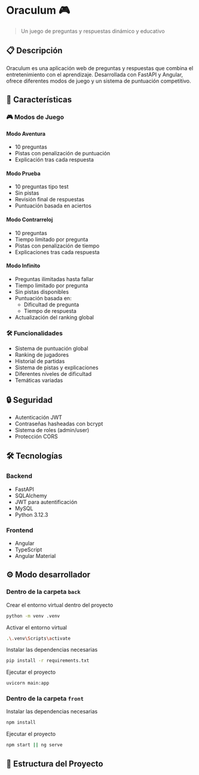 # Oraculum 🎮
> Un juego de preguntas y respuestas dinámico y educativo

## 📋 Descripción
Oraculum es una aplicación web de preguntas y respuestas que combina el entretenimiento con el aprendizaje. Desarrollada con FastAPI y Angular, ofrece diferentes modos de juego y un sistema de puntuación competitivo.

## 🚀 Características

### 🎮 Modos de Juego

#### Modo Aventura
- 10 preguntas
- Pistas con penalización de puntuación
- Explicación tras cada respuesta

#### Modo Prueba
- 10 preguntas tipo test
- Sin pistas
- Revisión final de respuestas
- Puntuación basada en aciertos

#### Modo Contrarreloj
- 10 preguntas
- Tiempo limitado por pregunta
- Pistas con penalización de tiempo
- Explicaciones tras cada respuesta

#### Modo Infinito
- Preguntas ilimitadas hasta fallar
- Tiempo limitado por pregunta
- Sin pistas disponibles
- Puntuación basada en:
  - Dificultad de pregunta
  - Tiempo de respuesta
- Actualización del ranking global

### 🛠️ Funcionalidades
- Sistema de puntuación global
- Ranking de jugadores
- Historial de partidas
- Sistema de pistas y explicaciones
- Diferentes niveles de dificultad
- Temáticas variadas

## 🔒 Seguridad
- Autenticación JWT
- Contraseñas hasheadas con bcrypt
- Sistema de roles (admin/user)
- Protección CORS

## 🛠️ Tecnologías

### Backend
- FastAPI
- SQLAlchemy
- JWT para autentificación
- MySQL
- Python 3.12.3

### Frontend
- Angular
- TypeScript
- Angular Material

## ⚙️ Modo desarrollador

### Dentro de la carpeta `back`
Crear el entorno virtual dentro del proyecto
```bash
python -m venv .venv
```

Activar el entorno virtual
```bash
.\.venv\Scripts\activate
```

Instalar las dependencias necesarias
```bash
pip install -r requirements.txt
```

Ejecutar el proyecto
```bash
uvicorn main:app
```

### Dentro de la carpeta `front`
Instalar las dependencias necesarias
```bash
npm install
```

Ejecutar el proyecto
```bash
npm start || ng serve
```

## 📁 Estructura del Proyecto